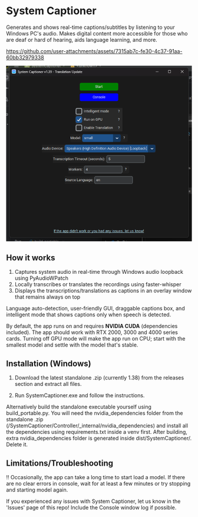 # System Captioner

Generates and shows real-time captions/subtitles by listening to your Windows PC's audio. Makes digital content more accessible for those who are deaf or hard of hearing, aids language learning, and more. 


https://github.com/user-attachments/assets/7315ab7c-fe30-4c37-91aa-60bb32979338

![ Main User Interface](DemoMedia/demo1.png)

## How it works

1. Captures system audio in real-time through Windows audio loopback using PyAudioWPatch
2. Locally transcribes or translates the recordings using faster-whisper
3. Displays the transcriptions/translations as captions in an overlay window that remains always on top


Language auto-detection, user-friendly GUI, draggable captions box, and intelligent mode that shows captions only when speech is detected.

By default, the app runs on and requires **NVIDIA CUDA** (dependencies included). The app should work with RTX 2000, 3000 and 4000 series cards. Turning off GPU mode will make the app run on CPU; start with the smallest model and settle with the model that's stable. 

## Installation (Windows)

1. Download the latest standalone .zip (currently 1.38) from the releases section and extract all files. 
 
2. Run SystemCaptioner.exe and follow the instructions.

Alternatively build the standalone executable yourself using build_portable.py. You will need the nvidia_dependencies folder from the standalone .zip (/SystemCaptioner/Controller/_internal/nvidia_dependencies) and install all the dependencies using requirements.txt inside a venv first. After building, extra nvidia_dependencies folder is generated inside dist/SystemCaptioner/. Delete it. 

## Limitations/Troubleshooting 

‼️ Occasionally, the app can take a long time to start load a model. If there are no clear errors in console, wait for at least a few minutes or try stopping and starting model again. 

If you experienced any issues with System Captioner, let us know in the 'Issues' page of this repo! Include the Console window log if possible. 
